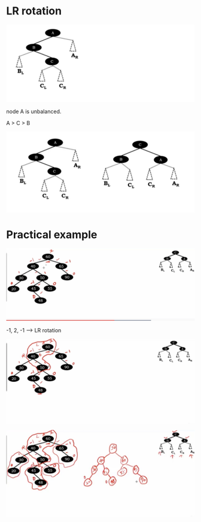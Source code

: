 # LR rotation

<img src='../assets/202_1.png'></img>

node A is unbalanced.

A > C > B

<img src='../assets/202_2.png'></img>

# Practical example

<img src='../assets/202_3.png'></img>

-1, 2, -1 --> LR rotation

<img src='../assets/202_4.png'></img>

<img src='../assets/202_5.png'></img>